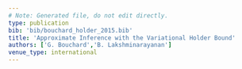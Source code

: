 ```yaml
---
# Note: Generated file, do not edit directly.
type: publication
bib: 'bib/bouchard_holder_2015.bib'
title: 'Approximate Inference with the Variational Holder Bound'
authors: ['G. Bouchard','B. Lakshminarayanan']
venue_type: international
---
```

